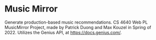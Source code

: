 # Music Mirror
Generate production-based music recommendations. CS 4640 Web PL MusicMirror Project, made by Patrick Duong and Max Kouzel in Spring of 2022. Utilizes the Genius API, at https://docs.genius.com/.
